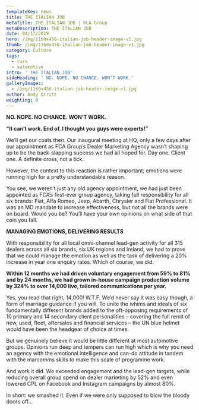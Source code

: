 ```yaml
---
templateKey: news
title: THE ITALIAN JOB
metaTitle: THE ITALIAN JOB | RLA Group
metaDescription: THE ITALIAN JOB
date: 04/17/2019
hero: /img/1160x450-italian-job-header-image-v1.jpg
thumb: /img/1160x450-italian-job-header-image-v1.jpg
category: Culture
tags:
  - cars
  - automotive
intro: ' THE ITALIAN JOB'
sideHeading: ' NO. NOPE. NO CHANCE. WON’T WORK.'
galleryImages:
  - /img/1160x450-italian-job-header-image-v1.jpg
author: Andy Orritt
weighting: 0
---
```

<strong>NO. NOPE. NO CHANCE. WON’T WORK.</strong>

<strong>"It can’t work. End of. I thought you guys were experts!”</strong>

We’ll get our coats then. Our inaugural meeting at HQ, only a few days after our appointment as FCA Group’s Dealer Marketing Agency wasn’t shaping up to be the back-slapping success we had all hoped for. Day one. Client one. A definite cross, not a tick.

However, the context to this reaction is rather important; emotions were running high for a pretty understandable reason.

You see, we weren’t just any old agency appointment, we had just been appointed as FCA’s first-ever group agency, taking full responsibility for all six brands: Fiat, Alfa Romeo, Jeep, Abarth, Chrysler and Fiat Professional. It was an MD mandate to increase effectiveness, but not all the brands were on board. Would you be? You’ll have your own opinions on what side of that coin you fall.

<strong>MANAGING EMOTIONS, DELIVERING RESULTS</strong><br>

With responsibility for all local omni-channel lead-gen activity for all 315 dealers across all six brands, six UK regions and Ireland, we had to prove that we could manage the emotion as well as the task of delivering a 20% increase in year one enquiry rates. Which of course, we did.

<strong>Within 12 months we had driven voluntary engagement from 59% to 81% and by 24 months,  we had grown in-house campaign production volume by 324% to over 14,000 live, tailored communications per year.</strong><br>

Yes, you read that right, 14,000! W.T.F. We’d never say it was easy though, a form of marriage guidance if you will. To unite the whims and ideals of six fundamentally different brands added to the oft-opposing requirements of 10 primary and 14 secondary client personalities – covering the full remit of new, used, fleet, aftersales and financial services – the UN blue helmet would have been the headgear of choice at times.

But we genuinely believe it would be little different at most automotive groups. Opinions run deep and tempers can run high which is why you need an agency with the emotional intelligence and can-do attitude in tandem with the marcomms skills to make this scale of programme work.

And work it did. We exceeded engagement and the  lead-gen targets, while reducing overall group spend on dealer marketing by 52% and even lowered CPL on Facebook and Instagram campaigns by almost 80%. 

In short: we smashed it. Even if we were only supposed to blow the bloody doors off...

